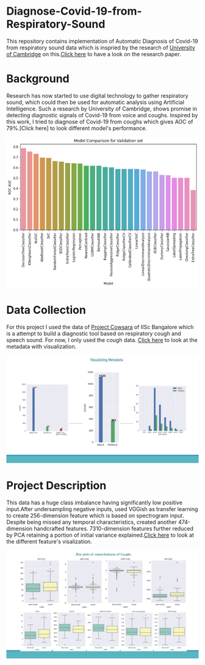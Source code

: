# Diagnose-Covid-19-from-Respiratory-Sound

This repository contains implementation of Automatic Diagnosis of Covid-19 from respiratory sound data which is inspried by the research of [University of Cambridge](https://covid-19-sounds.org/en/) on this.[Click here](https://arxiv.org/abs/2006.05919) to have a look on the research paper.

# Background
Research has now started to use digital technology to gather respiratory sound, which could then be used for automatic analysis using Artificial Intelligence. Such a research by University of Cambridge, shows promise in detecting diagnostic signals of Covid-19 from voice and coughs. Inspired by this work, I tried to diagnose of Covid-19 from coughs which gives AOC of 79%.[Click here] to look different model's performance.


![](plots/comparison.png)

# Data Collection
For this project I used the data of [Project Cowsara](https://coswara.iisc.ac.in/) of IISc Bangalore which is a attempt to build a diagnostic tool based on respiratory cough and speech sound. For now, I only used the cough data. [Click here](notebooks/visualization/metadata_visualization.ipynb) to look at the metadata with visualization.

![](plots/metadata.jpg)

# Project Description
This data has a huge class imbalance having significantly low positive input.After undersampling negative inputs, used VGGish as transfer learning to create 256-dimension feature which is based on spectrogram input. Despite being missed any temporal characteristics, created another 474-dimension handcrafted features. 7310-dimension features further reduced by PCA retaining a portion of initial variance explained.[Click here](notebooks/visualization/feature_visualization.ipynb) to look at the different feature's visalization.


![](plots/box.jpg)
